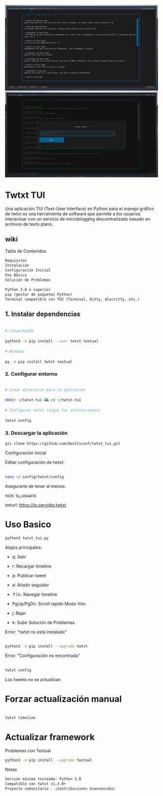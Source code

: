 
![timeline](pics/screen1.png "tui example 1")
![twts](pics/screen2.png "twts")

# Twtxt TUI
Una aplicación TUI (Text-User Interface) en Python para el manejo gráfico de twtxt es una herramienta de software que permite a los usuarios interactuar con un servicio de microblogging descentralizado basado en archivos de texto plano.

## wiki

Tabla de Contenidos

    Requisitos
    Instalación
    Configuración Inicial
    Uso Básico
    Solución de Problemas

    Python 3.8 o superior
    pip (gestor de paquetes Python)
    Terminal compatible con TUI (Terminal, Kitty, Alacritty, etc.)


## 1. Instalar dependencias

```bash

# Linux/macOS

python3 -m pip install --user twtxt textual

# Windows

py -m pip install twtxt textual
```

### 2. Configurar entorno

```bash

# Crear directorio para la aplicación

mkdir ~/twtxt-tui && cd ~/twtxt-tui

# Configurar twtxt (sigue las instrucciones)

twtxt config


```

### 3. Descargar la aplicación

```bash
git clone https://github.com/dev1lsconf/twtxt_tui.git

```

Configuración Inicial

Editar configuración de twtxt:

```bash

nano ~/.config/twtxt/config

```

Asegurarte de tener al menos:

nick: tu_usuario

twturl: https://tu.servidor.twtxt


# Uso Basico

```bash
python3 twtxt_tui.py
```

Atajos principales:

- q: Salir
- r: Recargar timeline
- p: Publicar tweet
- a: Añadir seguidor
- ↑/↓: Navegar timeline
- PgUp/PgDn: Scroll rápido
Modo Vim:

- j: Bajar
- k: Subir
Solución de Problemas <a name="solución-de-problemas"></a>

Error: "twtxt no está instalado"

```bash

python3 -m pip install --upgrade twtxt
```

Error: "Configuración no encontrada"

```bash

twtxt config
```

Los tweets no se actualizan


# Forzar actualización manual
```bash

twtxt timeline
```


# Actualizar framework

Problemas con Textual
```bash
python3 -m pip install --upgrade textual
```


Notas

    Versión mínima testeada: Python 3.8
    Compatible con twtxt v1.3.0+
    Proyecto comunitario - ¡Contribuciones bienvenidas!

